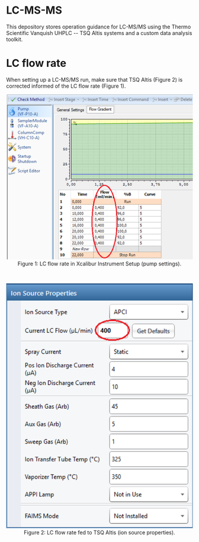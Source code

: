 # LC-MS-MS
This depository stores operation guidance for LC-MS/MS using the Thermo Scientific Vanquish UHPLC -- TSQ Altis systems and a custom data analysis toolkit.

# LC flow rate
When setting up a LC-MS/MS run, make sure that TSQ Altis (Figure 2) is corrected informed of the LC flow rate (Figure 1).

<p align="center">
  <img width="540" alt="image" src="https://raw.githubusercontent.com/CreLox/LC-MS-MS/main/assets/VanquishUHPLCFlowRate.png"><br>
  Figure 1: LC flow rate in Xcalibur Instrument Setup (pump settings).
</p>
<br>
<p align="center">
  <img width="540" alt="image" src="https://raw.githubusercontent.com/CreLox/LC-MS-MS/main/assets/TSQAltisFlowRate.png"><br>
  Figure 2: LC flow rate fed to TSQ Altis (ion source properties).
</p>
